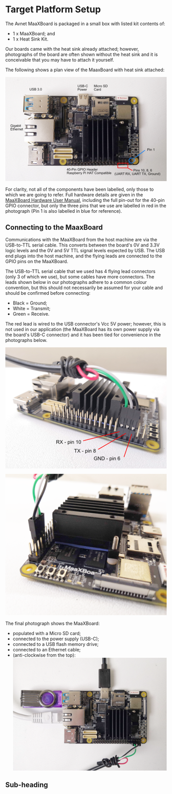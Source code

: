 # Target Platform Setup

The Avnet MaaXBoard is packaged in a small box with listed kit contents of:
- 1 x MaaXBoard; and
- 1 x Heat Sink Kit.

Our boards came with the heat sink already attached; however, photographs of the board are often shown without the heat sink and it is conceivable that you may have to attach it yourself.

The following shows a plan view of the MaaxBoard with heat sink attached:

![Avnet MaaXBoard plan view](figures/avnet-maaxboard-plan.png)

For clarity, not all of the components have been labelled, only those to which we are going to refer. Full hardware details are given in the [MaaXBoard Hardware User Manual](https://www.avnet.com/wps/wcm/connect/onesite/1e83cac7-ebe8-4be4-8776-6781e3833d11/MaaXBoard-Hardware_UserManual-V1.2-EN.pdf?MOD=AJPERES&CACHEID=ROOTWORKSPACE.Z18_NA5A1I41L0ICD0ABNDMDDG0000-1e83cac7-ebe8-4be4-8776-6781e3833d11-nVsEcIl), including the full pin-out for the 40-pin GPIO connector, but only the three pins that we use are labelled in red in the photograph (Pin 1 is also labelled in blue for reference).

## Connecting to the MaaxBoard

Communications with the MaaXBoard from the host machine are via the USB-to-TTL serial cable. This converts between the board's 0V and 3.3V logic levels and the 0V and 5V TTL signal levels expected by USB. The USB end plugs into the host machine, and the flying leads are connected to the GPIO pins on the MaaXBoard.

The USB-to-TTL serial cable that we used has 4 flying lead connectors (only 3 of which we use), but some cables have more connectors. The leads shown below in our photographs adhere to a common colour convention, but this should not necessarily be assumed for your cable and should be confirmed before connecting:

- Black = Ground;
- White = Transmit;
- Green = Receive.

The red lead is wired to the USB connector's Vcc 5V power; however, this is not used in our application (the MaaXBoard has its own power supply via the board's USB-C connector) and it has been tied for convenience in the photographs below.

![UART connector side 1](figures/uart-connector-side1.png)

![UART connector side 2](figures/uart-connector-side2.png)

The final photograph shows the MaaXBoard:

- populated with a Micro SD card;
- connected to the power supply (USB-C);
- connected to a USB flash memory drive;
- connected to an Ethernet cable;
- (anti-clockwise from the top):
![Avnet MaaXBoard populated](figures/maaxboard-populated.png)


## Sub-heading

